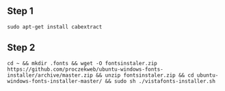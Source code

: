 
Step 1
------
	sudo apt-get install cabextract
Step 2
------
 	cd ~ && mkdir .fonts && wget -O fontsinstaler.zip https://github.com/proczekweb/ubuntu-windows-fonts-installer/archive/master.zip && unzip fontsinstaler.zip && cd ubuntu-windows-fonts-installer-master/ && sudo sh ./vistafonts-installer.sh
